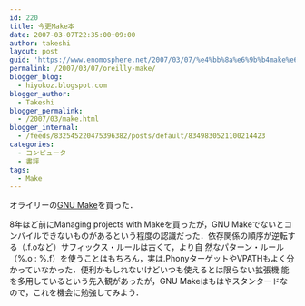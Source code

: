 ```yaml
---
id: 220
title: 今更Make本
date: 2007-03-07T22:35:00+09:00
author: takeshi
layout: post
guid: 'https://www.enomosphere.net/2007/03/07/%e4%bb%8a%e6%9b%b4make%e6%9c%ac/'
permalink: /2007/03/07/oreilly-make/
blogger_blog:
  - hiyokoz.blogspot.com
blogger_author:
  - Takeshi
blogger_permalink:
  - /2007/03/make.html
blogger_internal:
  - /feeds/832545220475396382/posts/default/8349830521100214423
categories:
  - コンピュータ
  - 書評
tags:
  - Make
---
```

オライリーの<a href="http://www.amazon.co.jp/gp/product/4873112699?ie=UTF8&amp;tag=enomospheddoj-22&amp;linkCode=as2&amp;camp=247&amp;creative=1211&amp;creativeASIN=4873112699">GNU Make</a>を買った．

8年ほど前にManaging projects with Makeを買ったが，GNU Makeでないとコンパイルできないものがあるという程度の認識だった．依存関係の順序が逆転する（.f.oなど）サフィックス・ルールは古くて，より自 然なパターン・ルール（%.o : %.f）を使うことはもちろん，実は.PhonyターゲットやVPATHもよく分かっていなかった．便利かもしれないけどいつも使えるとは限らない拡張機 能を多用しているという先入観があったが，GNU Makeはもはやスタンタードなので，これを機会に勉強してみよう．